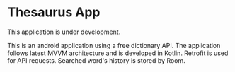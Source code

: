 # Thesaurus App
This application is under development.

This is an android application using a free dictionary API.
The application follows latest MVVM architecture and is developed in Kotlin. Retrofit is used for API requests. Searched word's history is stored by Room.
